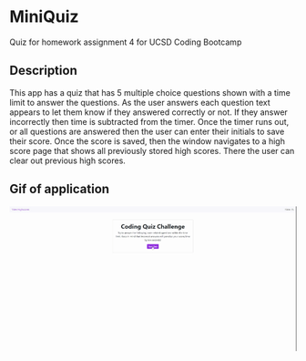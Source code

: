 # MiniQuiz
Quiz for homework assignment 4 for UCSD Coding Bootcamp


## Description

This app has a quiz that has 5 multiple choice questions shown with a time limit to answer the questions. As the user answers each question text appears to let them know if they answered correctly or not. If they answer incorrectly then time is subtracted from the timer. Once the timer runs out, or all questions are answered then the user can enter their initials to save their score. Once the score is saved, then the window navigates to a high score page that shows all previously stored high scores. There the user can clear out previous high scores.


## Gif of application

![Gif running through the application](/assets/images/CodingQuiz.gif)
